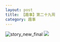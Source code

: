 ```yaml
---
layout: post
title: 【趣事】第二十九周
category: 趣事
---
```

![story_new_final](http://rh8cub8wq.hd-bkt.clouddn.com/img/story_new_final_0322.png)
![](http://rfbyavrvr.hd-bkt.clouddn.com/img/funny-220717-1.jpg)

  




